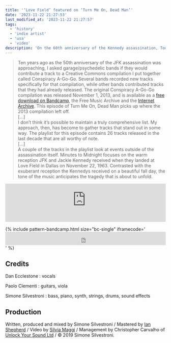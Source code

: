 ```yaml
---
title: '‘Love Field’ featured on ‘Turn Me On, Dead Man’'
date: '2023-11-22 21:27:53'
last_modified_at: '2023-11-22 21:27:57'
tags:
  - 'history'
  - 'indie artist'
  - 'usa'
  - 'video'
description: 'On the 60th anniversary of the Kennedy assassination, Todd Gardner featured my song in a special episode of his podcast.'
---
```

> Ten years ago as the 50th anniversary of the JFK assassination was approaching, I asked garage/psychedelic bands if they would contribute a track to a Creative Commons compilation I put together called Conspiracy A-Go-Go. Several bands recorded new tracks specifically for that compilation, while other bands contributed tracks that they had already released. The original Conspiracy A-Go-Go compilation was released November 1, 2013, and is available as a [free download on Bandcamp](https://turnmeondeadman.bandcamp.com/album/conspiracy-a-go-go), the Free Music Archive and the [Internet Archive](https://archive.org/details/Conspiracy_A-Go-Go-15396). This episode of Turn Me On, Dead Man picks up where the 2013 compilation left off.<br>
> [&hellip;]<br>
> I don’t think it’s possible to maintain a truly comprehensive list. My approach, then, has become to gather tracks that stand out in some way. The playlist for this episode contains 26 tracks released in the last decade that are all worthy of note.<br>
> [&hellip;]<br>
> A couple of the tracks in the playlist look at events outside of the assassination itself. Minutes to Midnight focuses on the warm reception JFK and Jackie Kennedy received when they landed at Love Field in Dallas on November 22, 1963. Contrasted with the exuberant reception the Kennedys received on a beautiful fall day, the tone of the music anticipates the tragedy that is about to unfold.

<iframe width="100%" height="120" src="https://player-widget.mixcloud.com/widget/iframe/?hide_cover=1&feed=%2Fturnmeondeadman%2F202319-conspiracy-a-go-go%2F" frameborder="0" ></iframe>

{% include pattern-bandcamp.html size="bc-single" iframecode='<iframe style="border: 0; width: 100%; height: 42px;" src="https://bandcamp.com/EmbeddedPlayer/album=4002304498/size=small/bgcol=ffffff/linkcol=333333/track=835682863/transparent=true/"><a href="https://minutestomidnight.bandcamp.com/album/after-1989-a-trip-to-freedom">After 1989: A Trip To Freedom by Minutes to Midnight</a></iframe>' %}

## Credits

Dan Ecclestone
: vocals

Paolo Clementi
: guitars, viola

Simone Silvestroni
: bass, piano, synth, strings, drums, sound effects

## Production

Written, produced and mixed by Simone Silvestroni / Mastered by [Ian Shepherd](https://en.wikipedia.org/wiki/Ian_Shepherd) / Video by [Silvia Maggi](https://silviamaggidesign.com) / Management by Christopher Carvalho of [Unlock Your Sound Ltd](https://unlockyoursound.com/) / &copy; 2019 Simone Silvestroni.